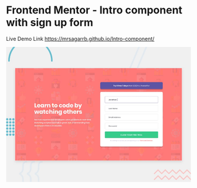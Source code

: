 # Frontend Mentor - Intro component with sign up form

Live Demo Link https://mrsagarrb.github.io/Intro-component/





![Design preview for the Intro component with sign up form coding challenge](./design/desktop-preview.jpg)

